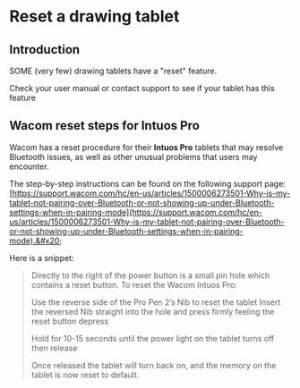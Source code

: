 # Reset a drawing tablet

## Introduction

SOME (very few) drawing tablets have a "reset" feature.&#x20;

Check your user manual or contact support to see if your tablet has this feature

## Wacom reset steps for Intuos Pro

Wacom has a reset procedure for their **Intuos Pro** tablets that may resolve Bluetooth issues, as well as other unusual problems that users may encounter.&#x20;

The step-by-step instructions can be found on the following support page: [https://support.wacom.com/hc/en-us/articles/1500006273501-Why-is-my-tablet-not-pairing-over-Bluetooth-or-not-showing-up-under-Bluetooth-settings-when-in-pairing-mode](https://support.wacom.com/hc/en-us/articles/1500006273501-Why-is-my-tablet-not-pairing-over-Bluetooth-or-not-showing-up-under-Bluetooth-settings-when-in-pairing-mode).&#x20;

Here is a snippet:

> Directly to the right of the power button is a small pin hole which contains a reset button. To reset the Wacom Intuos Pro:
>
> Use the reverse side of the Pro Pen 2’s Nib to reset the tablet Insert the reversed Nib straight into the hole and press firmly feeling the reset button depress&#x20;
>
> Hold for 10-15 seconds until the power light on the tablet turns off then release&#x20;
>
> Once released the tablet will turn back on, and the memory on the tablet is now reset to default.

